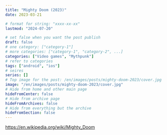 ```yaml
---
title: "Mighty Doom (2023)"
date: 2023-03-21

# format for string: "xxxx-xx-xx"
lastmod: "2024-07-20"

# set false when you want the post publish
draft: false
# one category: ["category-1"]
# more categories: ["category-1", "category-2", ...]
categories: ["Video games", "Mythpunk"]
# refer to categories
tags: ["android", "ios"]
# seires
series: []
# Top image for the post: /en/images/posts/mighty-doom-2023/cover.jpg
image: "/en/images/posts/mighty-doom-2023/cover.jpg"
# Hide from home and other main page
hideFromCenter: false
# Hide from archive page
hideFromArchives: false
# Hide from everything but the archive
hideFromSection: false
---
```

https://en.wikipedia.org/wiki/Mighty_Doom
<!--more-->